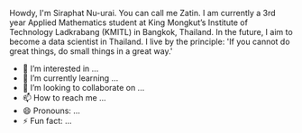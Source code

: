 Howdy, I'm Siraphat Nu-urai. You can call me Zatin. I am currently a 3rd year Applied Mathematics student at King Mongkut’s Institute of Technology Ladkrabang (KMITL) in Bangkok, Thailand. In the future, I aim to become a data scientist in Thailand. I live by the principle: 'If you cannot do great things, do small things in a great way.'


- 👀 I’m interested in ...
- 🌱 I’m currently learning ...
- 💞️ I’m looking to collaborate on ...
- 📫 How to reach me ...
- 😄 Pronouns: ...
- ⚡ Fun fact: ...

<!---
siraphat-nuurai/siraphat-nuurai is a ✨ special ✨ repository because its `README.md` (this file) appears on your GitHub profile.
You can click the Preview link to take a look at your changes.
--->
